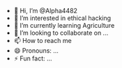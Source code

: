 - 👋 Hi, I’m @Alpha4482
- 👀 I’m interested in ethical hacking
- 🌱 I’m currently learning Agriculture
- 💞️ I’m looking to collaborate on ...
- 📫 How to reach me 
- 😄 Pronouns: ...
- ⚡ Fun fact: ...
<!---
Alpha4482/Alpha4482 is a ✨ special ✨ repository because its `README.md` (this file) appears on your GitHub profile.
You can click the Preview link to take a look at your changes.
--->
